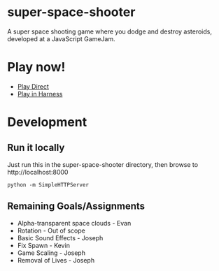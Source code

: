 # super-space-shooter
A super space shooting game where you dodge and destroy asteroids, developed at a JavaScript GameJam.

# Play now!
* [Play Direct](http://a9vsgamedevhack.s3-website-us-west-1.amazonaws.com/super-space-shooter/index.html)
* [Play in Harness](http://a9vsgamedevhack.s3-website-us-west-1.amazonaws.com/)

# Development

## Run it locally
Just run this in the super-space-shooter directory, then browse to http://localhost:8000

    python -m SimpleHTTPServer

## Remaining Goals/Assignments
* Alpha-transparent space clouds - Evan
* Rotation - Out of scope
* Basic Sound Effects - Joseph
* Fix Spawn - Kevin
* Game Scaling - Joseph
* Removal of Lives - Joseph
